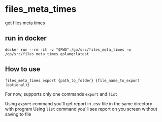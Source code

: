 # files_meta_times
get files meta times 

<h2>run in docker</h2>

```
docker run --rm -it -v "$PWD":/go/src/files_meta_times -w /go/src/files_meta_times golang:latest
```

<h2>How to use</h2>

```
files_meta_times export {path_to_folder} {file_name_to_export (optional)}
```

For now, supports only one commands ``export`` and ``list``

Using ``export`` command you'll get report in .csv file in the same directory with program
Using ``list`` command you'll see report on you screen without saving to file 